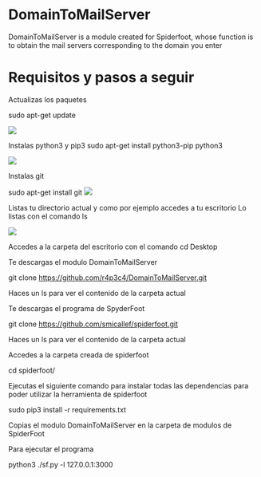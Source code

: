 
# DomainToMailServer
DomainToMailServer is a module created for Spiderfoot, whose function is to obtain the mail servers corresponding to the domain you enter

# Requisitos y pasos a seguir

Actualizas los paquetes

sudo apt-get update

<img src="https://i.postimg.cc/X7ctq845/1.jpg">

Instalas python3 y pip3
sudo apt-get install python3-pip python3

<img src="https://i.postimg.cc/wBPGZ4cC/2.jpg">

Instalas git 

sudo apt-get install git
<img src="https://i.postimg.cc/N0LnNvT8/3.jpg">

Listas tu directorio actual y como por ejemplo accedes a tu escritorio
Lo listas con el comando ls

<img src="https://i.postimg.cc/YqwJtVKk/4.jpg">


Accedes a la carpeta del escritorio con el comando cd Desktop


Te descargas el modulo DomainToMailServer

git clone https://github.com/r4p3c4/DomainToMailServer.git

Haces un ls para ver el contenido de la carpeta actual




Te descargas el programa de SpyderFoot

git clone https://github.com/smicallef/spiderfoot.git

Haces un ls para ver el contenido de la carpeta actual


Accedes a la carpeta creada de spiderfoot

cd spiderfoot/

Ejecutas el siguiente comando para instalar todas las dependencias para poder utilizar la herramienta de spiderfoot

sudo pip3 install -r requirements.txt


Copias el modulo DomainToMailServer en la carpeta de modulos de SpiderFoot







Para ejecutar el programa 

python3 ./sf.py -l 127.0.0.1:3000



